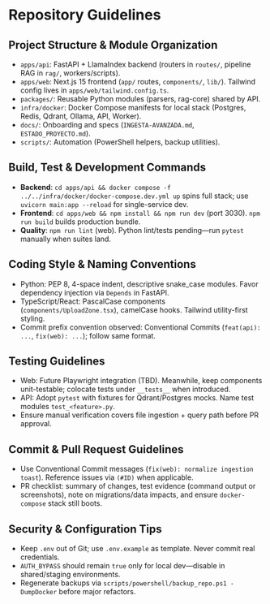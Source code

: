 # Repository Guidelines

## Project Structure & Module Organization
- `apps/api`: FastAPI + LlamaIndex backend (routers in `routes/`, pipeline RAG in `rag/`, workers/scripts).
- `apps/web`: Next.js 15 frontend (`app/` routes, `components/`, `lib/`). Tailwind config lives in `apps/web/tailwind.config.ts`.
- `packages/`: Reusable Python modules (parsers, rag-core) shared by API.
- `infra/docker`: Docker Compose manifests for local stack (Postgres, Redis, Qdrant, Ollama, API, Worker).
- `docs/`: Onboarding and specs (`INGESTA-AVANZADA.md`, `ESTADO_PROYECTO.md`).
- `scripts/`: Automation (PowerShell helpers, backup utilities).

## Build, Test & Development Commands
- **Backend**: `cd apps/api && docker compose -f ../../infra/docker/docker-compose.dev.yml up` spins full stack; use `uvicorn main:app --reload` for single-service dev.
- **Frontend**: `cd apps/web && npm install && npm run dev` (port 3030). `npm run build` builds production bundle.
- **Quality**: `npm run lint` (web). Python lint/tests pending—run `pytest` manually when suites land.

## Coding Style & Naming Conventions
- Python: PEP 8, 4-space indent, descriptive snake_case modules. Favor dependency injection via `Depends` in FastAPI.
- TypeScript/React: PascalCase components (`components/UploadZone.tsx`), camelCase hooks. Tailwind utility-first styling.
- Commit prefix convention observed: Conventional Commits (`feat(api): ...`, `fix(web): ...`); follow same format.

## Testing Guidelines
- Web: Future Playwright integration (TBD). Meanwhile, keep components unit-testable; colocate tests under `__tests__` when introduced.
- API: Adopt `pytest` with fixtures for Qdrant/Postgres mocks. Name test modules `test_<feature>.py`.
- Ensure manual verification covers file ingestion + query path before PR approval.

## Commit & Pull Request Guidelines
- Use Conventional Commit messages (`fix(web): normalize ingestion toast`). Reference issues via `(#ID)` when applicable.
- PR checklist: summary of changes, test evidence (command output or screenshots), note on migrations/data impacts, and ensure `docker-compose` stack still boots.

## Security & Configuration Tips
- Keep `.env` out of Git; use `.env.example` as template. Never commit real credentials.
- `AUTH_BYPASS` should remain `true` only for local dev—disable in shared/staging environments.
- Regenerate backups via `scripts/powershell/backup_repo.ps1 -DumpDocker` before major refactors.
